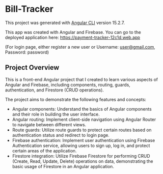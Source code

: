 # Bill-Tracker

This project was generated with [Angular CLI](https://github.com/angular/angular-cli) version 15.2.7.

This app was created with Angular and Firebase.
You can go to the deployed application here: https://payment-tracker-12c1d.web.app

(For login page, either register a new user or Username: user@gmail.com, Password: password)


## Project Overview

This is a front-end Angular project that I created to learn various aspects of Angular and Firebase, including components, routing, guards, authentication, and Firestore (CRUD operations).

The project aims to demonstrate the following features and concepts:

- Angular components: Understand the basics of Angular components and their role in building the user interface.
- Angular routing: Implement client-side navigation using Angular Router to navigate between different views.
- Route guards: Utilize route guards to protect certain routes based on authentication status and redirect to login page.
- Firebase authentication: Implement user authentication using Firebase Authentication service, allowing users to sign up, log in, and protect certain areas of the application.
- Firestore integration: Utilize Firebase Firestore for performing CRUD (Create, Read, Update, Delete) operations on data, demonstrating the basic usage of Firestore in an Angular application.
